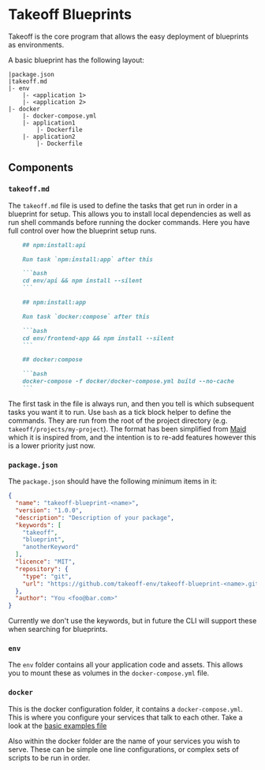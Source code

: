 # Takeoff Blueprints

Takeoff is the core program that allows the easy deployment of blueprints as environments.

A basic blueprint has the following layout:

    |package.json
    |takeoff.md
    |- env
        |- <application 1>
        |- <application 2>
    |- docker
        |- docker-compose.yml
        |- application1
            |- Dockerfile
        |- application2
            |- Dockerfile

## Components

### `takeoff.md`

The `takeoff.md` file is used to define the tasks that get run in order in a blueprint for setup.  This allows you to install local dependencies as well as run shell commands before running the docker commands.  Here you have full control over how the blueprint setup runs.

```md
    ## npm:install:api

    Run task `npm:install:app` after this

    ```bash
    cd env/api && npm install --silent
    ```

    ## npm:install:app

    Run task `docker:compose` after this

    ```bash
    cd env/frontend-app && npm install --silent
    ```

    ## docker:compose

    ```bash
    docker-compose -f docker/docker-compose.yml build --no-cache
    ```
```

The first task in the file is always run, and then you tell is which subsequent tasks you want it to run.  Use `bash` as a tick block helper to define the commands. They are run from the root of the project directory (e.g. `takeoff/projects/my-project`). The format has been simplified from [Maid](https://github.com/egoist/maid) which it is inspired from, and the intention is to re-add features however this is a lower priority just now.


### `package.json`

The `package.json` should have the following minimum items in it:

```json
{
  "name": "takeoff-blueprint-<name>",
  "version": "1.0.0",
  "description": "Description of your package",
  "keywords": [
    "takeoff",
    "blueprint",
    "anotherKeyword"
  ],
  "licence": "MIT",
  "repository": {
    "type": "git",
    "url": "https://github.com/takeoff-env/takeoff-blueprint-<name>.git"
  },
  "author": "You <foo@bar.com>"
}
```

Currently we don't use the keywords, but in future the CLI will support these when searching for blueprints.

### `env`

The `env` folder contains all your application code and assets. This allows you to mount these as volumes in the `docker-compose.yml` file.

### `docker`

This is the docker configuration folder, it contains a `docker-compose.yml`. This is where you configure your services that talk to each other. Take a look at the [basic examples file](https://github.com/takeoff-env/takeoff-blueprint-basic/blob/master/docker/docker-compose.yml)

Also within the docker folder are the name of your services you wish to serve. These can be simple one line configurations, or complex sets of scripts to be run in order.
